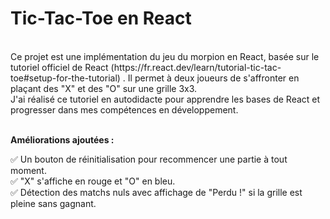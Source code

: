 # Tic-Tac-Toe en React #
<br/>
Ce projet est une implémentation du jeu du morpion en React, basée sur le tutoriel officiel de React (https://fr.react.dev/learn/tutorial-tic-tac-toe#setup-for-the-tutorial) 
. Il permet à deux joueurs de s'affronter en plaçant des "X" et des "O" sur une grille 3x3.
<br/>
J'ai réalisé ce tutoriel en autodidacte pour apprendre les bases de React et progresser dans mes compétences en développement.

<br/>
<br/>

**Améliorations ajoutées :**
<br/>

✅ Un bouton de réinitialisation pour recommencer une partie à tout moment.
<br/>
✅ "X" s'affiche en rouge et "O" en bleu.
<br/>
✅ Détection des matchs nuls avec affichage de "Perdu !" si la grille est pleine sans gagnant.

